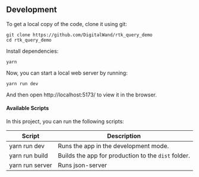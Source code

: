 ## Development

To get a local copy of the code, clone it using git:

```
git clone https://github.com/DigitalWand/rtk_query_demo
cd rtk_query_demo
```

Install dependencies:

```
yarn
```

Now, you can start a local web server by running:

```
yarn run dev
```

And then open http://localhost:5173/ to view it in the browser.

#### Available Scripts

In this project, you can run the following scripts:

| Script          | Description                                         |
| --------------- | --------------------------------------------------- |
| yarn run dev    | Runs the app in the development mode.               |
| yarn run build  | Builds the app for production to the `dist` folder. |
| yarn run server | Runs json-server                                    |
